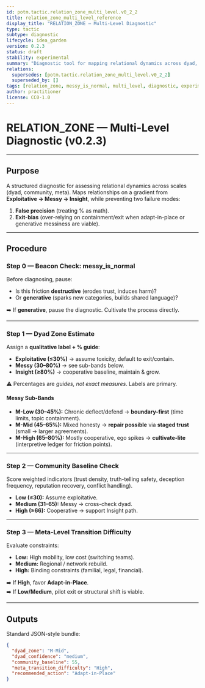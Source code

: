```yaml
---
id: potm.tactic.relation_zone_multi_level.v0_2_2
title: relation_zone_multi_level_reference
display_title: "RELATION_ZONE — Multi-Level Diagnostic"
type: tactic
subtype: diagnostic
lifecycle: idea_garden
version: 0.2.3
status: draft
stability: experimental
summary: "Diagnostic tool for mapping relational dynamics across dyad, community, and meta scales, balancing precision with recognition of generative messiness."
relations:
  supersedes: [potm.tactic.relation_zone_multi_level.v0_2_2]
  superseded_by: []
tags: [relation_zone, messy_is_normal, multi_level, diagnostic, experimental]
author: practitioner
license: CC0-1.0
---
```


# RELATION_ZONE — Multi-Level Diagnostic (v0.2.3)

---

## Purpose
A structured diagnostic for assessing relational dynamics across scales (dyad, community, meta). Maps relationships on a gradient from **Exploitative → Messy → Insight**, while preventing two failure modes:  
1. **False precision** (treating % as math).  
2. **Exit-bias** (over-relying on containment/exit when adapt-in-place or generative messiness are viable).  

---

## Procedure

### Step 0 — Beacon Check: messy_is_normal
Before diagnosing, pause:

- Is this friction **destructive** (erodes trust, induces harm)?  
- Or **generative** (sparks new categories, builds shared language)?  

➡️ If **generative**, pause the diagnostic. Cultivate the process directly.

---

### Step 1 — Dyad Zone Estimate
Assign a **qualitative label + % guide**:  
- **Exploitative (≤30%)** → assume toxicity, default to exit/contain.  
- **Messy (30–80%)** → see sub-bands below.  
- **Insight (≥80%)** → cooperative baseline, maintain & grow.  

⚠️ Percentages are *guides, not exact measures*. Labels are primary.

#### Messy Sub-Bands
- **M-Low (30–45%):** Chronic deflect/defend → **boundary-first** (time limits, topic containment).  
- **M-Mid (45–65%):** Mixed honesty → **repair possible** via **staged trust** (small → larger agreements).  
- **M-High (65–80%):** Mostly cooperative, ego spikes → **cultivate-lite** (interpretive ledger for friction points).  

---

### Step 2 — Community Baseline Check
Score weighted indicators (trust density, truth-telling safety, deception frequency, reputation recovery, conflict handling).  
- **Low (≤30):** Assume exploitative.  
- **Medium (31–65):** Messy → cross-check dyad.  
- **High (≥66):** Cooperative → support Insight path.  

---

### Step 3 — Meta-Level Transition Difficulty
Evaluate constraints:  
- **Low:** High mobility, low cost (switching teams).  
- **Medium:** Regional / network rebuild.  
- **High:** Binding constraints (familial, legal, financial).  

➡️ If **High**, favor **Adapt-in-Place**.  
➡️ If **Low/Medium**, pilot exit or structural shift is viable.  

---

## Outputs

Standard JSON-style bundle:

```json
{
  "dyad_zone": "M-Mid",
  "dyad_confidence": "medium",
  "community_baseline": 55,
  "meta_transition_difficulty": "High",
  "recommended_action": "Adapt-in-Place"
}
